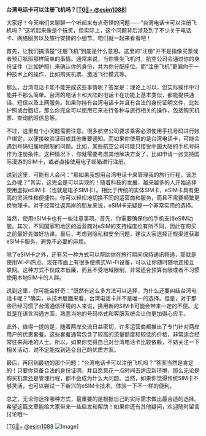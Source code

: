 **台湾电话卡可以注册飞机吗？[[TG💪+ @esim1088](https://t.me/s/esim1088)]**

大家好！今天咱们来聊聊一个听起来有点奇怪的问题——“台湾电话卡可以注册飞机吗？”这听起来像是个玩笑，但实际上，这个问题背后涉及到了不少关于电话卡、网络服务以及旅行安排的小细节。咱们就一起来看看吧！

首先，让我们搞清楚“注册飞机”到底是什么意思。这里的“注册”并不是指像买票或者预订航班那样简单的事情。通常来说，当你乘坐飞机时，航空公司会通过你的身份证件（比如护照）来确认你的身份，并为你分配座位。而“注册飞机”更偏向于一种技术上的操作，比如购买机票、激活飞行模式等。

那么，台湾电话卡能不能完成这些事情呢？答案是：理论上可以，但实际操作中可能并不那么简单。台湾的电话卡和大陆的电话卡在功能上基本类似，都能提供通话、短信以及上网服务。如果你持有台湾电话卡并且有合法的身份证明文件，比如护照或台胞证，那么你完全可以使用它来进行各种与旅行相关的操作，包括购买机票、查询航班信息等。

不过，这里有个小问题需要注意。很多航空公司要求乘客必须使用手机号码进行账户绑定，以便接收验证码或其他重要通知。而如果你使用的是台湾电话卡，可能会遇到号码归属地限制的问题。比如，某些航空公司可能只接受中国大陆的手机号码作为注册条件。这种情况下，你就需要考虑其他解决方案了，比如申请一张支持国际漫游的SIM卡，或者直接使用电子邮箱进行注册。

说到这里，可能有人会问：“那如果我想用台湾电话卡来管理我的旅行行程，该怎么办呢？”其实，这完全是可以实现的！随着科技的发展，越来越多的人开始选择使用虚拟eSIM卡（也就是电子SIM卡）。相比于传统的实体SIM卡，eSIM卡具有更高的灵活性和便捷性。你可以轻松地切换不同的运营商和服务，而且不需要频繁更换物理卡。对于经常往返两岸的朋友来说，eSIM卡无疑是一个非常实用的选择。

当然，使用eSIM卡也有一些注意事项。首先，你需要确保你的手机支持eSIM功能。其次，不同国家和地区的运营商对eSIM的支持程度也有所不同，因此在购买之前最好先做好功课。最后，考虑到隐私和安全问题，建议大家选择正规渠道获取eSIM卡服务，避免不必要的麻烦。

除了eSIM卡之外，还有另一种方式可以帮助你在旅行期间保持通讯畅通，那就是使用Wi-Fi热点。现在市面上有很多便携式Wi-Fi设备，可以让你随时随地连接互联网。这种方式不仅成本低廉，而且不受地域限制，非常适合预算有限或者不习惯使用本地SIM卡的人群。

说到这里，你可能会好奇：“既然有这么多方法可以选择，为什么还要纠结台湾电话卡呢？”确实，从技术层面来看，台湾电话卡并不是唯一的选择。但是，对于那些已经习惯了台湾通信环境的人来说，换用新的SIM卡可能会带来一定的不便。尤其是在语言沟通方面，熟悉当地的号码格式和客服系统会让你更加得心应手。

此外，值得一提的是，随着两岸交流日益密切，许多运营商都推出了专门针对两岸用户的优惠套餐。这些套餐通常包含了较高的流量额度和较低的价格，非常适合经常往来两地的人士。所以，如果你觉得自己对台湾电话卡比较依赖，不妨关注一下相关活动，说不定能找到适合自己的优质方案。

最后，再回到最初的那个问题：“台湾电话卡可以注册飞机吗？”答案当然是肯定的！只要你具备合法的身份证明，并且愿意花一点时间去适应新环境，那么无论是购买机票还是管理行程，都不会成为什么大问题。当然，如果你觉得传统SIM卡不够灵活，也可以尝试一下新兴的eSIM卡技术，体验一下不一样的便利。

总之，无论你选择哪种方式，最重要的是根据自己的实际需求做出最合适的选择。希望这篇文章能给大家带来一些启发和帮助！如果你还有其他疑问，欢迎随时留言讨论哦～

[[TG💪+ @esim1088](https://t.me/s/esim1088) ![Image](https://i.postimg.cc/4NQfJmqS/Snipaste-2025-05-13-00-14-12.png)]